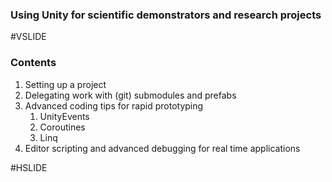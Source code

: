 ### Using Unity for scientific demonstrators and research projects

#VSLIDE

### Contents

1. Setting up a project
2. Delegating work with (git) submodules and prefabs
3. Advanced coding tips for rapid prototyping
    1. UnityEvents
    2. Coroutines
    3. Linq
4. Editor scripting and advanced debugging for real time applications

#HSLIDE